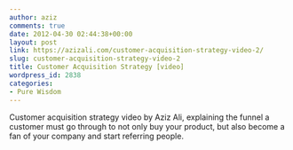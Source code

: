 ```yaml
---
author: aziz
comments: true
date: 2012-04-30 02:44:38+00:00
layout: post
link: https://azizali.com/customer-acquisition-strategy-video-2/
slug: customer-acquisition-strategy-video-2
title: Customer Acquisition Strategy [video]
wordpress_id: 2838
categories:
- Pure Wisdom
---
```


Customer acquisition strategy video by Aziz Ali, explaining the funnel a customer must go through to not only buy your product, but also become a fan of your company and start referring people.

<!-- more -->


